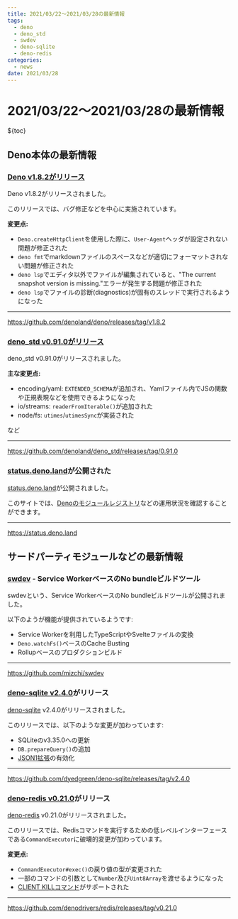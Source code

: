 ```yaml
---
title: 2021/03/22〜2021/03/28の最新情報
tags:
  - deno
  - deno_std
  - swdev
  - deno-sqlite
  - deno-redis
categories:
  - news
date: 2021/03/28
---
```


# 2021/03/22〜2021/03/28の最新情報

${toc}

## Deno本体の最新情報

### [Deno v1.8.2がリリース](https://github.com/denoland/deno/releases/tag/v1.8.2)

Deno v1.8.2がリリースされました。

このリリースでは、バグ修正などを中心に実施されています。

**変更点:**

- `Deno.createHttpClient`を使用した際に、`User-Agent`ヘッダが設定されない問題が修正された
- `deno fmt`でmarkdownファイルのスペースなどが適切にフォーマットされない問題が修正された
- `deno lsp`でエディタ以外でファイルが編集されていると、"The current snapshot version is
  missing."エラーが発生する問題が修正された
- `deno lsp`でファイルの診断(diagnostics)が固有のスレッドで実行されるようになった

---

https://github.com/denoland/deno/releases/tag/v1.8.2

### [deno_std v0.91.0がリリース](https://github.com/denoland/deno_std/releases/tag/0.91.0)

deno_std v0.91.0がリリースされました。

**主な変更点:**

- encoding/yaml: `EXTENDED_SCHEMA`が追加され、Yamlファイル内でJSの関数や正規表現などを使用できるようになった
- io/streams: `readerFromIterable()`が追加された
- node/fs: `utimes`/`utimesSync`が実装された

など

---

https://github.com/denoland/deno_std/releases/tag/0.91.0

### [status.deno.land](https://status.deno.land)が公開された

[status.deno.land](https://status.deno.land)が公開されました。

このサイトでは、[Denoのモジュールレジストリ](https://deno.land/x)などの運用状況を確認することができます。

---

https://status.deno.land

## サードパーティモジュールなどの最新情報

### [swdev](https://github.com/mizchi/swdev) - Service WorkerベースのNo bundleビルドツール

swdevという、Service WorkerベースのNo bundleビルドツールが公開されました。

以下のようが機能が提供されているようです:

- Service Workerを利用したTypeScriptやSvelteファイルの変換
- `Deno.watchFs()`ベースのCache Busting
- Rollupベースのプロダクションビルド

---

https://github.com/mizchi/swdev

### [deno-sqlite v2.4.0](https://github.com/dyedgreen/deno-sqlite/releases/tag/v2.4.0)がリリース

[deno-sqlite](https://github.com/dyedgreen/deno-sqlite) v2.4.0がリリースされました。

このリリースでは、以下のような変更が加わっています:

- SQLiteのv3.35.0への更新
- `DB.prepareQuery()`の追加
- [JSON1拡張](https://www.sqlite.org/json1.html)の有効化

---

https://github.com/dyedgreen/deno-sqlite/releases/tag/v2.4.0

### [deno-redis v0.21.0](https://github.com/denodrivers/redis/releases/tag/v0.21.0)がリリース

[deno-redis](https://github.com/denodrivers/redis) v0.21.0がリリースされました。

このリリースでは、Redisコマンドを実行するための低レベルインターフェースである`CommandExecutor`に破壊的変更が加わっています。

**変更点:**

- `CommandExecutor#exec()`の戻り値の型が変更された
- 一部のコマンドの引数として`Number`及び`Uint8Array`を渡せるようになった
- [CLIENT KILLコマンド](https://redis.io/commands/client-kill)がサポートされた

---

https://github.com/denodrivers/redis/releases/tag/v0.21.0
